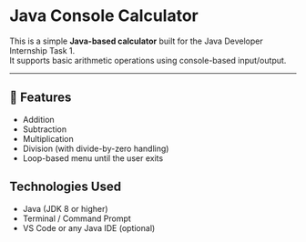 # Java Console Calculator 

This is a simple **Java-based calculator** built for the Java Developer Internship Task 1.  
It supports basic arithmetic operations using console-based input/output.

---

## 🔧 Features

-  Addition
-  Subtraction
-  Multiplication
-  Division (with divide-by-zero handling)
-  Loop-based menu until the user exits
## Technologies Used
- Java (JDK 8 or higher)
- Terminal / Command Prompt
- VS Code or any Java IDE (optional)
